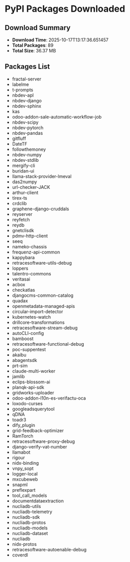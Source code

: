 # PyPI Packages Downloaded

## Download Summary
- **Download Time**: 2025-10-17T13:17:36.651457
- **Total Packages**: 89
- **Total Size**: 36.37 MB

## Packages List
- fractal-server
- labelme
- t-prompts
- nbdev-apl
- nbdev-django
- nbdev-sphinx
- kas
- odoo-addon-sale-automatic-workflow-job
- nbdev-scipy
- nbdev-pytorch
- nbdev-pandas
- gitfluff
- DateTF
- followthemoney
- nbdev-numpy
- nbdev-stdlib
- mergify-cli
- buridan-ui
- llama-stack-provider-lmeval
- das2numpy
- url-checker-JACK
- arthur-client
- tirex-ts
- crdclib
- graphene-django-cruddals
- reyserver
- reyfetch
- reydb
- gnetclisdk
- pdmv-http-client
- seeq
- nameko-chassis
- frequenz-api-common
- kappybara
- retracesoftware-utils-debug
- loppers
- talentro-commons
- veritasai
- acbox
- checkatlas
- djangocms-common-catalog
- quadax
- openmetadata-managed-apis
- circular-import-detector
- kubernetes-watch
- drillcore-transformations
- retracesoftware-stream-debug
- autoCLI-config
- bamboost
- retracesoftware-functional-debug
- poc-suppentest
- akaibu
- abagentsdk
- prt-sim
- claude-multi-worker
- jamlib
- eclips-blossom-ai
- planqk-api-sdk
- gridworks-uploader
- odoo-addon-l10n-es-verifactu-oca
- loxodo-curses
- googleadsquerytool
- qDNA
- toadr3
- dify_plugin
- grid-feedback-optimizer
- RamTorch
- retracesoftware-proxy-debug
- django-verify-vat-number
- llamabot
- rigour
- nidx-binding
- vnpy_sopt
- logger-local
- mxcubeweb
- snapml
- preflexpart
- tool_call_models
- documentdataextraction
- nucliadb-utils
- nucliadb-telemetry
- nucliadb-sdk
- nucliadb-protos
- nucliadb-models
- nucliadb-dataset
- nucliadb
- nidx-protos
- retracesoftware-autoenable-debug
- coverdl
